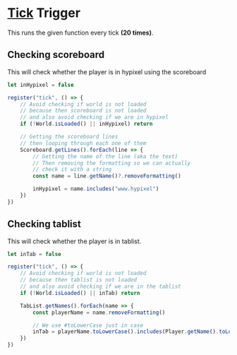 # [Tick](https://www.chattriggers.com/javadocs/-chat-triggers/com.chattriggers.ctjs.engine/-i-register/register-tick.html) Trigger
This runs the given function every tick **(20 times)**.<br>

## Checking scoreboard
This will check whether the player is in hypixel using the scoreboard
```js
let inHypixel = false

register("tick", () => {
    // Avoid checking if world is not loaded
    // because then scoreboard is not loaded
    // and also avoid checking if we are in hypixel
    if (!World.isLoaded() || inHypixel) return

    // Getting the scoreboard lines
    // then looping through each one of them
    Scoreboard.getLines().forEach(line => {
        // Getting the name of the line (aka the text)
        // Then removing the formatting so we can actually
        // check it with a string
        const name = line.getName()?.removeFormatting()

        inHypixel = name.includes("www.hypixel")
    })
})
```

## Checking tablist
This will check whether the player is in tablist.
```js
let inTab = false

register("tick", () => {
    // Avoid checking if world is not loaded
    // because then tablist is not loaded
    // and also avoid checking if we are in the tablist
    if (!World.isLoaded() || inTab) return

    TabList.getNames().forEach(name => {
        const playerName = name.removeFormatting()

        // We use #toLowerCase just in case
        inTab = playerName.toLowerCase().includes(Player.getName().toLowerCase())
    })
})
```